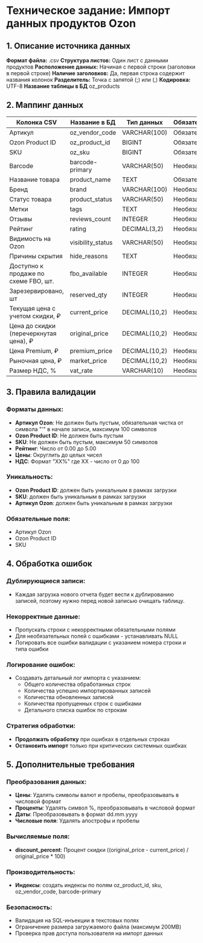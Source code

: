 # Техническое задание: Импорт данных продуктов Ozon

## 1. Описание источника данных

**Формат файла:** .csv
**Структура листов:** Один лист с данными продуктов
**Расположение данных:** Начиная с первой строки (заголовки в первой строке)
**Наличие заголовков:** Да, первая строка содержит названия колонок
**Разделитель:** Точка с запятой (;) или (,)
**Кодировка:** UTF-8
**Название таблицы в БД** oz_products

## 2. Маппинг данных

| Колонка CSV | Название в БД | Тип данных | Обязательность |
|-------------|---------------|------------|----------------|
| Артикул | oz_vendor_code | VARCHAR(100) | Обязательно |
| Ozon Product ID | oz_product_id | BIGINT | Обязательно |
| SKU | oz_sku | BIGINT | Обязательно |
| Barcode | barcode-primary | VARCHAR(50) | Необязательно |
| Название товара | product_name | TEXT | Обязательно |
| Бренд | brand | VARCHAR(100) | Необязательно |
| Статус товара | product_status | VARCHAR(50) | Необязательно |
| Метки | tags | TEXT | Необязательно |
| Отзывы | reviews_count | INTEGER | Необязательно |
| Рейтинг | rating | DECIMAL(3,2) | Необязательно |
| Видимость на Ozon | visibility_status | VARCHAR(50) | Необязательно |
| Причины скрытия | hide_reasons | TEXT | Необязательно |
| Доступно к продаже по схеме FBO, шт. | fbo_available | INTEGER | Необязательно |
| Зарезервировано, шт | reserved_qty | INTEGER | Необязательно |
| Текущая цена с учетом скидки, ₽ | current_price | DECIMAL(10,2) | Необязательно |
| Цена до скидки (перечеркнутая цена), ₽ | original_price | DECIMAL(10,2) | Необязательно |
| Цена Premium, ₽ | premium_price | DECIMAL(10,2) | Необязательно |
| Рыночная цена, ₽ | market_price | DECIMAL(10,2) | Необязательно |
| Размер НДС, % | vat_rate | VARCHAR(10) | Необязательно |

## 3. Правила валидации

### Форматы данных:
- **Артикул Ozon**: Не должен быть пустым, обязательная чистка от символа "'" в начале записи, максимум 100 символов
- **Ozon Product ID**: Не должен быть пустым
- **SKU**: Не должен быть пустым, максимум 50 символов
- **Рейтинг**: Число от 0.00 до 5.00
- **Цены**: Округлить до целых чисел
- **НДС**: Формат "XX%" где XX - число от 0 до 100

### Уникальность:
- **Ozon Product ID**: должен быть уникальным в рамках загрузки
- **SKU**: должен быть уникальным в рамках загрузки
- **Артикул Ozon**: должен быть уникальным в рамках загрузки

### Обязательные поля:
- Артикул Ozon
- Ozon Product ID
- SKU

## 4. Обработка ошибок

### Дублирующиеся записи:
- Каждая загрузка нового отчета будет вести к дублированию записей, поэтому нужно перед новой записью очищать таблицу.

### Некорректные данные:
- Пропускать строки с некорректными обязательными полями
- Для необязательных полей с ошибками - устанавливать NULL
- Логировать все ошибки валидации с указанием номера строки и типа ошибки

### Логирование ошибок:
- Создавать детальный лог импорта с указанием:
  - Общего количества обработанных строк
  - Количества успешно импортированных записей
  - Количества обновленных записей
  - Количества пропущенных строк с ошибками
  - Детального списка ошибок по строкам

### Стратегия обработки:
- **Продолжать обработку** при ошибках в отдельных строках
- **Остановить импорт** только при критических системных ошибках

## 5. Дополнительные требования

### Преобразования данных:
- **Цены**: Удалять символы валют и пробелы, преобразовывать в числовой формат
- **Проценты**: Удалять символ %, преобразовывать в числовой формат
- **Даты**: Преобразовывать в формат dd.mm.yyyy
- **Числовые поля**: Удалять апострофы и пробелы

### Вычисляемые поля:
- **discount_percent**: Процент скидки ((original_price - current_price) / original_price * 100)

### Производительность:
- **Индексы**: создать индексы по полям oz_product_id, sku, oz_vendor_code, barcode-primary

### Безопасность:
- Валидация на SQL-инъекции в текстовых полях
- Ограничение размера загружаемого файла (максимум 200MB)
- Проверка прав доступа пользователя на импорт данных
